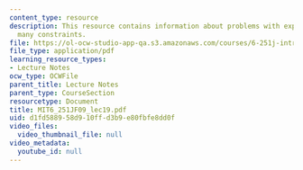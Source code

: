 ```yaml
---
content_type: resource
description: This resource contains information about problems with exponentially
  many constraints.
file: https://ol-ocw-studio-app-qa.s3.amazonaws.com/courses/6-251j-introduction-to-mathematical-programming-fall-2009/d1fd588958d910ffd3b9e80fbfe8dd0f_MIT6_251JF09_lec19.pdf
file_type: application/pdf
learning_resource_types:
- Lecture Notes
ocw_type: OCWFile
parent_title: Lecture Notes
parent_type: CourseSection
resourcetype: Document
title: MIT6_251JF09_lec19.pdf
uid: d1fd5889-58d9-10ff-d3b9-e80fbfe8dd0f
video_files:
  video_thumbnail_file: null
video_metadata:
  youtube_id: null
---
```

